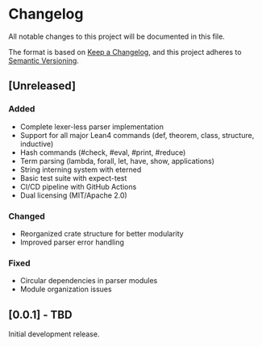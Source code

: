 # Changelog

All notable changes to this project will be documented in this file.

The format is based on [Keep a Changelog](https://keepachangelog.com/en/1.0.0/),
and this project adheres to [Semantic Versioning](https://semver.org/spec/v2.0.0.html).

## [Unreleased]

### Added
- Complete lexer-less parser implementation
- Support for all major Lean4 commands (def, theorem, class, structure, inductive)
- Hash commands (#check, #eval, #print, #reduce)
- Term parsing (lambda, forall, let, have, show, applications)
- String interning system with eterned
- Basic test suite with expect-test
- CI/CD pipeline with GitHub Actions
- Dual licensing (MIT/Apache 2.0)

### Changed
- Reorganized crate structure for better modularity
- Improved parser error handling

### Fixed
- Circular dependencies in parser modules
- Module organization issues

## [0.0.1] - TBD

Initial development release.